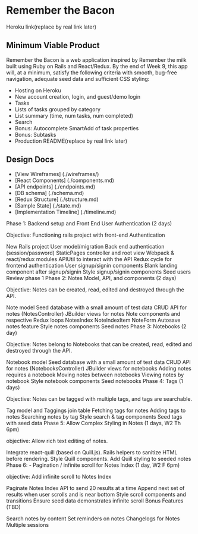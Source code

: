 # Remember the Bacon

Heroku link(replace by real link later)

## Minimum Viable Product

Remember the Bacon is a web application inspired by Remember the milk built using Ruby on Rails and React/Redux. By the end of Week 9, this app will, at a minimum, satisfy the following criteria with smooth, bug-free navigation, adequate seed data and sufficient CSS styling:

* Hosting on Heroku
* New account creation, login, and guest/demo login
* Tasks
* Lists of tasks grouped by category
* List summary (time, num tasks, num completed)
* Search
* Bonus: Autocomplete SmartAdd of task properties
* Bonus: Subtasks
* Production README(replace by real link later)

## Design Docs

* [View Wireframes] (./wireframes/)
* [React Components] (./components.md)
* [API endpoints] (./endpoints.md)
* [DB schema] (./schema.md)
* [Redux Structure] (./structure.md)
* [Sample State] (./state.md)
* [Implementation Timeline] (./timeline.md)

Phase 1: Backend setup and Front End User Authentication (2 days)

Objective: Functioning rails project with front-end Authentication

 New Rails project
 User model/migration
 Back end authentication (session/password)
 StaticPages controller and root view
 Webpack & react/redux modules
 APIUtil to interact with the API
 Redux cycle for frontend authentication
 User signup/signin components
 Blank landing component after signup/signin
 Style signup/signin components
 Seed users
 Review phase 1
Phase 2: Notes Model, API, and components (2 days)

Objective: Notes can be created, read, edited and destroyed through the API.

 Note model
 Seed database with a small amount of test data
 CRUD API for notes (NotesController)
 JBuilder views for notes
Note components and respective Redux loops
 NotesIndex
 NoteIndexItem
 NoteForm
 Autosave notes feature
 Style notes components
 Seed notes
Phase 3: Notebooks (2 day)

Objective: Notes belong to Notebooks that can be created, read, edited and destroyed through the API.

 Notebook model
 Seed database with a small amount of test data
 CRUD API for notes (NotebooksController)
 JBuilder views for notebooks
 Adding notes requires a notebook
 Moving notes between notebooks
 Viewing notes by notebook
 Style notebook components
 Seed notebooks
Phase 4: Tags (1 days)

Objective: Notes can be tagged with multiple tags, and tags are searchable.

 Tag model and Taggings join table
 Fetching tags for notes
 Adding tags to notes
 Searching notes by tag
 Style search & tag components
 Seed tags with seed data
Phase 5: Allow Complex Styling in Notes (1 days, W2 Th 6pm)

objective: Allow rich text editing of notes.

 Integrate react-quill (based on Quill.js).
 Rails helpers to sanitize HTML before rendering.
 Style Quill components.
 Add Quill styling to seeded notes
Phase 6: - Pagination / infinite scroll for Notes Index (1 day, W2 F 6pm)

objective: Add infinite scroll to Notes Index

 Paginate Notes Index API to send 20 results at a time
 Append next set of results when user scrolls and is near bottom
 Style scroll components and transitions
 Ensure seed data demonstrates infinite scroll
Bonus Features (TBD)

 Search notes by content
 Set reminders on notes
 Changelogs for Notes
 Multiple sessions
